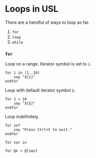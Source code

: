 # Loops in USL

There are a handful of ways to loop so far.

1. `for`
2. `loop`
3. `while`

### `for`

Loop on a range. Iterator symbol is set to `i`.
```
for i in (1..10)
    say "${i}"
endfor
```

Loop with default iterator symbol `$`.
```
for 1 < 10
    say "${$}"
endfor
```

Loop indefinitely.
```
for inf
    say "Press Ctrl+C to exit."
endfor
```

```
for var in 

for @n < @limit
```

